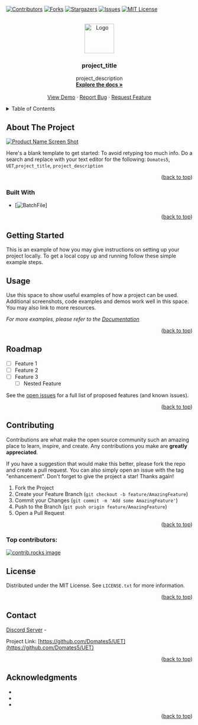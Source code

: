 
<a id="readme-top"></a>


<!-- PROJECT SHIELDS -->
<!--
*** I'm using markdown "reference style" links for readability.
*** Reference links are enclosed in brackets [ ] instead of parentheses ( ).
*** See the bottom of this document for the declaration of the reference variables
*** for contributors-url, forks-url, etc. This is an optional, concise syntax you may use.
*** https://www.markdownguide.org/basic-syntax/#reference-style-links
-->
[![Contributors][contributors-shield]][contributors-url]
[![Forks][forks-shield]][forks-url]
[![Stargazers][stars-shield]][stars-url]
[![Issues][issues-shield]][issues-url]
[![MIT License][license-shield]][license-url]



<!-- PROJECT LOGO -->
<br />
<div align="center">
  <a href="https://github.com/Domates5/UET">
    <img src="images/logo.png" alt="Logo" width="80" height="80">
  </a>

<h3 align="center">project_title</h3>

  <p align="center">
    project_description
    <br />
    <a href="https://github.com/Domates5/UET"><strong>Explore the docs »</strong></a>
    <br />
    <br />
    <a href="https://github.com/Domates5/UET">View Demo</a>
    ·
    <a href="https://github.com/Domates5/UET/issues/new?labels=bug&template=bug-report---.md">Report Bug</a>
    ·
    <a href="https://github.com/Domates5/UET/issues/new?labels=enhancement&template=feature-request---.md">Request Feature</a>
  </p>
</div>



<!-- TABLE OF CONTENTS -->
<details>
  <summary>Table of Contents</summary>
  <ol>
    <li>
      <a href="#about-the-project">About The Project</a>
      <ul>
        <li><a href="#built-with">Built With</a></li>
      </ul>
    </li>
    <li>
      <a href="#getting-started">Getting Started</a>
      <ul>
        <li><a href="#prerequisites">Prerequisites</a></li>
        <li><a href="#installation">Installation</a></li>
      </ul>
    </li>
    <li><a href="#usage">Usage</a></li>
    <li><a href="#roadmap">Roadmap</a></li>
    <li><a href="#contributing">Contributing</a></li>
    <li><a href="#license">License</a></li>
    <li><a href="#contact">Contact</a></li>
    <li><a href="#acknowledgments">Acknowledgments</a></li>
  </ol>
</details>



<!-- ABOUT THE PROJECT -->
## About The Project

[![Product Name Screen Shot][product-screenshot]](https://example.com)

Here's a blank template to get started: To avoid retyping too much info. Do a search and replace with your text editor for the following: `Domates5`, `UET`,`project_title`, `project_description`

<p align="right">(<a href="#readme-top">back to top</a>)</p>



### Built With

* [![BatchFile]]

<p align="right">(<a href="#readme-top">back to top</a>)</p>



<!-- GETTING STARTED -->
## Getting Started

This is an example of how you may give instructions on setting up your project locally.
To get a local copy up and running follow these simple example steps.


<!-- USAGE EXAMPLES -->
## Usage

Use this space to show useful examples of how a project can be used. Additional screenshots, code examples and demos work well in this space. You may also link to more resources.

_For more examples, please refer to the [Documentation](https://example.com)_

<p align="right">(<a href="#readme-top">back to top</a>)</p>



<!-- ROADMAP -->
## Roadmap

- [ ] Feature 1
- [ ] Feature 2
- [ ] Feature 3
    - [ ] Nested Feature

See the [open issues](https://github.com/Domates5/UET/issues) for a full list of proposed features (and known issues).

<p align="right">(<a href="#readme-top">back to top</a>)</p>



<!-- CONTRIBUTING -->
## Contributing

Contributions are what make the open source community such an amazing place to learn, inspire, and create. Any contributions you make are **greatly appreciated**.

If you have a suggestion that would make this better, please fork the repo and create a pull request. You can also simply open an issue with the tag "enhancement".
Don't forget to give the project a star! Thanks again!

1. Fork the Project
2. Create your Feature Branch (`git checkout -b feature/AmazingFeature`)
3. Commit your Changes (`git commit -m 'Add some AmazingFeature'`)
4. Push to the Branch (`git push origin feature/AmazingFeature`)
5. Open a Pull Request

<p align="right">(<a href="#readme-top">back to top</a>)</p>

### Top contributors:

<a href="https://github.com/Domates5/UET/graphs/contributors">
  <img src="https://contrib.rocks/image?repo=Domates5/UET" alt="contrib.rocks image" />
</a>



<!-- LICENSE -->
## License

Distributed under the MIT License. See `LICENSE.txt` for more information.

<p align="right">(<a href="#readme-top">back to top</a>)</p>



<!-- CONTACT -->
## Contact

[Discord Server](https://discord.gg/MuqqEx8zNx) - 

Project Link: [https://github.com/Domates5/UET](https://github.com/Domates5/UET)

<p align="right">(<a href="#readme-top">back to top</a>)</p>



<!-- ACKNOWLEDGMENTS -->
## Acknowledgments

* []()
* []()
* []()

<p align="right">(<a href="#readme-top">back to top</a>)</p>



<!-- MARKDOWN LINKS & IMAGES -->
<!-- https://www.markdownguide.org/basic-syntax/#reference-style-links -->
[contributors-shield]: https://img.shields.io/github/contributors/Domates5/UET.svg?style=for-the-badge
[contributors-url]: https://github.com/Domates5/UET/graphs/contributors
[forks-shield]: https://img.shields.io/github/forks/Domates5/UET.svg?style=for-the-badge
[forks-url]: https://github.com/Domates5/UET/network/members
[stars-shield]: https://img.shields.io/github/stars/Domates5/UET.svg?style=for-the-badge
[stars-url]: https://github.com/Domates5/UET/stargazers
[issues-shield]: https://img.shields.io/github/issues/Domates5/UET.svg?style=for-the-badge
[issues-url]: https://github.com/Domates5/UET/issues
[license-shield]: https://img.shields.io/github/license/Domates5/UET.svg?style=for-the-badge
[license-url]: https://github.com/Domates5/UET/blob/master/LICENSE.txt
[product-screenshot]: images/screenshot.png
[BatchFile]: https://img.shields.io/badge/BatchFile-8A2BE2
